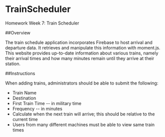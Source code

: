 # TrainScheduler
Homework Week 7: Train Scheduler



##Overview

The train schedule application incorporates Firebase to host arrival and departure data. It retrieves and manipulate this information with moment.js. This website provides up-to-date information about various trains, namely their arrival times and how many minutes remain until they arrive at their station.



##Instructions

When adding trains, administrators should be able to submit the following:
- Train Name
- Destination 
- First Train Time -- in military time
- Frequency -- in minutes
- Calculate when the next train will arrive; this should be relative to the current time
- Users from many different machines must be able to view same train times
